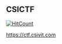 ## CSICTF

[![HitCount](http://hits.dwyl.com/rishitsaiya/CSICTF-Writeups.svg)](http://hits.dwyl.com/rishitsaiya/CSICTF-Writeups)

https://ctf.csivit.com
